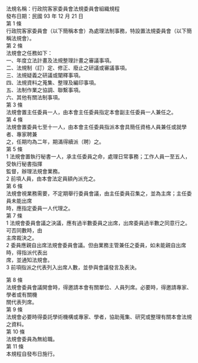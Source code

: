 法規名稱：行政院客家委員會法規委員會組織規程  
發布日期：民國 93 年 12 月 21 日  
第 1 條  
行政院客家委員會（以下簡稱本會）為處理法制事務，特設置法規委員會（以下簡稱法規會）。  
第 2 條  
法規會之任務如下：  
一、年度立法計畫及法規整理計畫之審議事項。  
二、法規制（訂）定、修正、廢止之研議或審議事項。  
三、法規疑義之研議或闡釋事項。  
四、法規資料之蒐集、整理及編印事項。  
五、法制作業之協調、聯繫事項。  
六、其他有關法制事項。  
第 3 條  
法規會置主任委員一人，由本會主任委員指定本會副主任委員一人兼任之。  
第 4 條  
法規會置委員七至十一人，由本會主任委員指派本會具簡任資格人員兼任或就學者、專家聘兼  
之，任期均為二年，期滿得續派（聘）之。  
第 5 條  
1 法規會置執行秘書一人，承主任委員之命，處理日常事務；工作人員一至五人，受執行秘書指揮  
監督，辦理法規會業務。  
2 前項人員，由本會法定員額內派充之。  
第 6 條  
法規會視業務需要，不定期舉行委員會議，由主任委員召集之，並為主席；主任委員未能出席  
時，應指定委員一人代理之。  
第 7 條  
1 法規會委員會議之決議，應有過半數委員之出席，出席委員過半數之同意行之。可否同數時，由  
主席裁決之。  
2 委員應親自出席法規會委員會議。但由業務主管兼任之委員，如未能親自出席時，得指派代表出  
席，並通知法規會。  
3 前項指派之代表列入出席人數，並參與會議發言及表決。  


第 8 條  
法規會委員會議開會時，得邀請本會有關單位、人員列席。必要時，得邀請專家、學者或有關機  
關代表列席。  
第 9 條  
法規會必要時得委託學術機構或專家、學者，協助蒐集、研究或整理有關本會法規之資料。  
第 10 條  
法規會委員為無給職。  
第 11 條  
本規程自發布日施行。  


